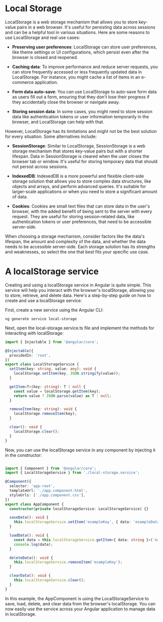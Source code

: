 # Local Storage

LocalStorage is a web storage mechanism that allows you to store key-value pairs in a web browser. It's useful for persisting data across sessions and can be a helpful tool in various situations. Here are some reasons to use LocalStorage and real use cases:

- **Preserving user preferences**: LocalStorage can store user preferences, like theme settings or UI configurations, which persist even after the browser is closed and reopened.

- **Caching data**: To improve performance and reduce server requests, you can store frequently accessed or less frequently updated data in LocalStorage. For instance, you might cache a list of items in an e-commerce application.

- **Form data auto-save**: You can use LocalStorage to auto-save form data as users fill out a form, ensuring that they don't lose their progress if they accidentally close the browser or navigate away.

- **Storing session data**: In some cases, you might need to store session data like authentication tokens or user information temporarily in the browser, and LocalStorage can help with that.

However, LocalStorage has its limitations and might not be the best solution for every situation. Some alternatives include:

- **SessionStorage**: Similar to LocalStorage, SessionStorage is a web storage mechanism that stores key-value pairs but with a shorter lifespan. Data in SessionStorage is cleared when the user closes the browser tab or window. It's useful for storing temporary data that should not persist across sessions.

- **IndexedDB**: IndexedDB is a more powerful and flexible client-side storage solution that allows you to store complex data structures, like objects and arrays, and perform advanced queries. It's suitable for larger-scale applications or when you need to store a significant amount of data.

- **Cookies**: Cookies are small text files that can store data in the user's browser, with the added benefit of being sent to the server with every request. They are useful for storing session-related data, like authentication tokens or user preferences, that need to be accessible server-side.

When choosing a storage mechanism, consider factors like the data's lifespan, the amount and complexity of the data, and whether the data needs to be accessible server-side. Each storage solution has its strengths and weaknesses, so select the one that best fits your specific use case.

# A localStorage service

Creating and using a localStorage service in Angular is quite simple. This service will help you interact with the browser's localStorage, allowing you to store, retrieve, and delete data. Here's a step-by-step guide on how to create and use a localStorage service:

First, create a new service using the Angular CLI:

```
ng generate service local-storage
```

Next, open the local-storage.service.ts file and implement the methods for interacting with localStorage:

```typescript
import { Injectable } from '@angular/core';

@Injectable({
  providedIn: 'root',
})
export class LocalStorageService {
  setItem(key: string, value: any): void {
    localStorage.setItem(key, JSON.stringify(value));
  }

  getItem<T>(key: string): T | null {
    const value = localStorage.getItem(key);
    return value ? JSON.parse(value) as T : null;
  }

  removeItem(key: string): void {
    localStorage.removeItem(key);
  }

  clear(): void {
    localStorage.clear();
  }
}
```

Now, you can use the localStorage service in any component by injecting it in the constructor:
```typescript

import { Component } from '@angular/core';
import { LocalStorageService } from './local-storage.service';

@Component({
  selector: 'app-root',
  templateUrl: './app.component.html',
  styleUrls: ['./app.component.css'],
})
export class AppComponent {
  constructor(private localStorageService: LocalStorageService) {}

  saveData(): void {
    this.localStorageService.setItem('exampleKey', { data: 'exampleData' });
  }

  loadData(): void {
    const data = this.localStorageService.getItem<{ data: string }>('exampleKey');
    console.log(data);
  }

  deleteData(): void {
    this.localStorageService.removeItem('exampleKey');
  }

  clearData(): void {
    this.localStorageService.clear();
  }
}
```
In this example, the AppComponent is using the LocalStorageService to save, load, delete, and clear data from the browser's localStorage. You can now easily use the service across your Angular application to manage data in localStorage.